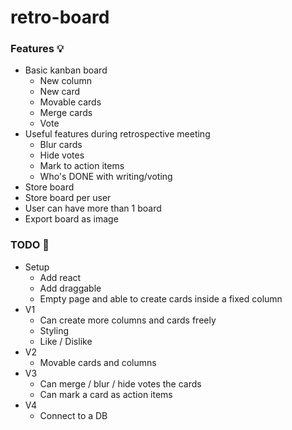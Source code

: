 # retro-board
### Features :bulb:
- Basic kanban board
    - New column
    - New card
    - Movable cards
    - Merge cards
    - Vote
- Useful features during retrospective meeting
    - Blur cards
    - Hide votes
    - Mark to action items
    - Who's DONE with writing/voting
- Store board
- Store board per user
- User can have more than 1 board
- Export board as image

### TODO :flags:
- Setup
    - Add react
    - Add draggable
    - Empty page and able to create cards inside a fixed column
- V1
    - Can create more columns and cards freely
    - Styling
    - Like / Dislike
- V2
    - Movable cards and columns
- V3
    - Can merge / blur / hide votes the cards
    - Can mark a card as action items
- V4
    - Connect to a DB